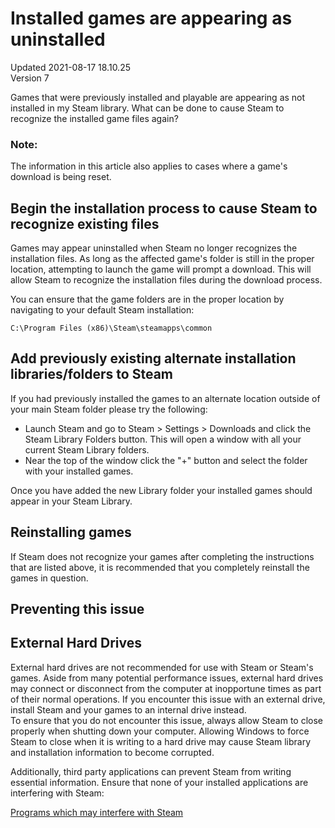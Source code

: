 # Installed games are appearing as uninstalled
Updated 2021-08-17 18.10.25  
Version 7  

Games that were previously installed and playable are appearing as not installed in my Steam library. What can be done to cause Steam to recognize the installed game files again?  
  
  ### Note:
The information in this article also applies to cases where a game's download is being reset.  
  
## Begin the installation process to cause Steam to recognize existing files
Games may appear uninstalled when Steam no longer recognizes the installation files. As long as the affected game's folder is still in the proper location, attempting to launch the game will prompt a download. This will allow Steam to recognize the installation files during the download process.  
  
You can ensure that the game folders are in the proper location by navigating to your default Steam installation:  
  
`C:\Program Files (x86)\Steam\steamapps\common`  
  
##   
## Add previously existing alternate installation libraries/folders to Steam
If you had previously installed the games to an alternate location outside of your main Steam folder please try the following:  
  
* Launch Steam and go to Steam > Settings > Downloads and click the Steam Library Folders button. This will open a window with all your current Steam Library folders.
* Near the top of the window click the "+" button and select the folder with your installed games.
  
Once you have added the new Library folder your installed games should appear in your Steam Library.  
  
## Reinstalling games
If Steam does not recognize your games after completing the instructions that are listed above, it is recommended that you completely reinstall the games in question.  
  
  
## Preventing this issue
  ## External Hard Drives
External hard drives are not recommended for use with Steam or Steam's games. Aside from many potential performance issues, external hard drives may connect or disconnect from the computer at inopportune times as part of their normal operations. If you encounter this issue with an external drive, install Steam and your games to an internal drive instead.  
To ensure that you do not encounter this issue, always allow Steam to close properly when shutting down your computer. Allowing Windows to force Steam to close when it is writing to a hard drive may cause Steam library and installation information to become corrupted.  
  
Additionally, third party applications can prevent Steam from writing essential information. Ensure that none of your installed applications are interfering with Steam:  
  
[Programs which may interfere with Steam](https://help.steampowered.com/en/faqs/view/1F39-DCB4-FF28-5748)